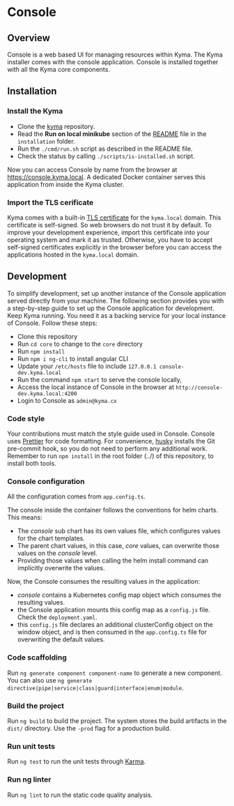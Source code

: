 # Console

## Overview

Console is a web based UI for managing resources within Kyma.
The Kyma installer comes with the console application. Console is installed together with all the Kyma core components.

## Installation

### Install the Kyma

- Clone the [kyma](https://github.com/kyma-project/kyma) repository.
- Read the **Run on local minikube** section of the [README](https://github.com/kyma-project/kyma/blob/master/installation/README.md) file in the `installation` folder.
- Run the `./cmd/run.sh` script as described in the README file.
- Check the status by calling `./scripts/is-installed.sh` script.

Now you can access Console by name from the browser at https://console.kyma.local. A dedicated Docker container serves this application from inside the Kyma cluster.

### Import the TLS cerificate

Kyma comes with a built-in [TLS certificate](https://github.com/kyma-project/kyma/tree/master/installation/certs/workspace/raw) for the `kyma.local` domain. This certificate is self-signed. So web browsers do not trust it by default. To improve your development experience, import this certificate into your operating system and mark it as trusted. Otherwise, you have to accept self-signed certificates explicitly in the browser before you can access the applications hosted in the `kyma.local` domain.


## Development

To simplify development, set up another instance of the Console application served directly from your machine. The following section provides you with a step-by-step guide to set up the Console application for development. Keep Kyma running. You need it as a backing service for your local instance of Console. Follow these steps:

- Clone this repository
- Run `cd core` to change to the `core` directory 
- Run `npm install`
- Run `npm i ng-cli` to install angular CLI
- Update your `/etc/hosts` file to include `127.0.0.1 console-dev.kyma.local`
- Run the command `npm start` to serve the console locally,
- Access the local instance of Console in the browser at `http://console-dev.kyma.local:4200`
- Login to Console as `admin@kyma.cx`


### Code style

Your contributions must match the style guide used in Console. Console uses [Prettier](https://prettier.io) for code formatting. For convenience, [husky](https://github.com/typicode/husky) installs the Git pre-commit hook, so you do not need to perform any additional work. Remember to run `npm install` in the root folder (../) of this repository, to install both tools.

### Console configuration

All the configuration comes from `app.config.ts`.

The console inside the container follows the conventions for helm charts. This means:

- The _console_ sub chart has its own values file, which configures values for the chart templates.
- The parent chart values, in this case, _core_ values, can overwrite those values on the _console_ level.
- Providing those values when calling the helm install command can implicitly overwrite the values.

Now, the Console consumes the resulting values in the application:

- _console_ contains a Kubernetes config map object which consumes the resulting values.
- the Console application mounts this config map as a `config.js` file. Check the `deployment.yaml`.
- this `config.js` file declares an additional clusterConfig object on the window object, and is then consumed in the `app.config.ts` file for overwriting the default values.

### Code scaffolding

Run `ng generate component component-name` to generate a new component. You can also use `ng generate directive|pipe|service|class|guard|interface|enum|module`.

### Build the project

Run `ng build` to build the project. The system stores the build artifacts in the `dist/` directory. Use the `-prod` flag for a production build.

### Run unit tests

Run `ng test` to run the unit tests through [Karma](https://karma-runner.github.io).

### Run ng linter

Run `ng lint` to run the static code quality analysis.

